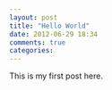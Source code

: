 ```yaml
---
layout: post
title: "Hello World"
date: 2012-06-29 18:34
comments: true
categories: 
---
```

This is my first post here.
